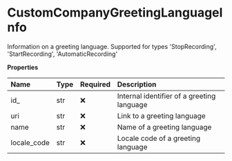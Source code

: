 # CustomCompanyGreetingLanguageInfo

Information on a greeting language. Supported for types 'StopRecording', 'StartRecording', 'AutomaticRecording'

**Properties**

| Name        | Type | Required | Description                                |
| :---------- | :--- | :------- | :----------------------------------------- |
| id\_        | str  | ❌       | Internal identifier of a greeting language |
| uri         | str  | ❌       | Link to a greeting language                |
| name        | str  | ❌       | Name of a greeting language                |
| locale_code | str  | ❌       | Locale code of a greeting language         |

<!-- This file was generated by liblab | https://liblab.com/ -->

